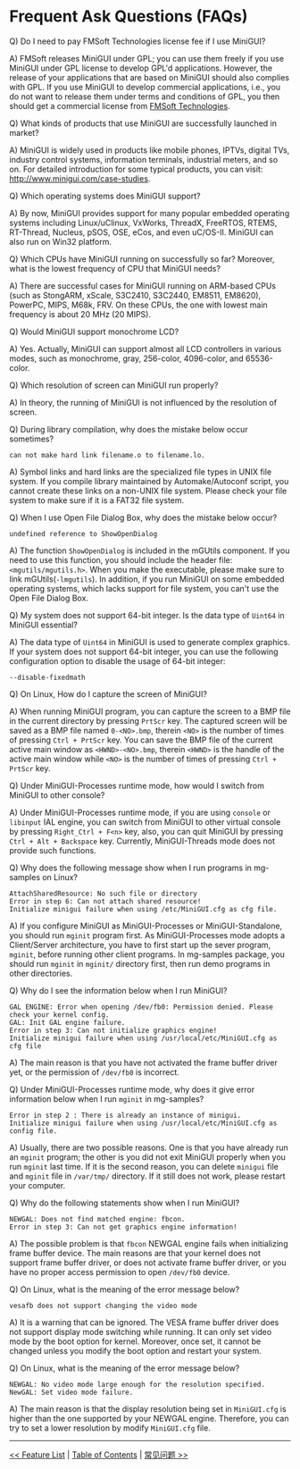 # Frequent Ask Questions (FAQs)

Q) Do I need to pay FMSoft Technologies license fee if I use MiniGUI?

A) FMSoft releases MiniGUI under GPL; you can use them freely if
you use MiniGUI under GPL license to develop GPL'd applications.
However, the release of your applications that are based on MiniGUI
should also complies with GPL. If you use MiniGUI to develop
commercial applications, i.e., you do not want to release them
under terms and conditions of GPL, you then should get a commercial
license from [FMSoft Technologies].

Q) What kinds of products that use MiniGUI are successfully launched in
market?

A) MiniGUI is widely used in products like mobile phones, IPTVs,
digital TVs, industry control systems, information terminals, industrial
meters, and so on. For detailed introduction for some typical
products, you can visit:
<http://www.minigui.com/case-studies>.

Q) Which operating systems does MiniGUI support?

A) By now, MiniGUI provides support for many popular embedded
operating systems including Linux/uClinux, VxWorks, ThreadX, FreeRTOS,
RTEMS, RT-Thread, Nucleus, pSOS, OSE, eCos, and even uC/OS-II.
MiniGUI can also run on Win32 platform.

Q) Which CPUs have MiniGUI running on successfully so far? Moreover, what
is the lowest frequency of CPU that MiniGUI needs?

A) There are successful cases for MiniGUI running on ARM-based CPUs
(such as StongARM, xScale, S3C2410, S3C2440, EM8511, EM8620), PowerPC,
MIPS, M68k, FRV. On these CPUs, the one with lowest main frequency is
about 20 MHz (20 MIPS).

Q) Would MiniGUI support monochrome LCD?

A) Yes. Actually, MiniGUI can support almost all LCD
controllers in various modes, such as monochrome, gray, 256-color,
4096-color, and 65536-color.

Q) Which resolution of screen can MiniGUI run properly?

A) In theory, the running of MiniGUI is not influenced by the
resolution of screen.

Q) During library compilation, why does the mistake below occur
sometimes?

    can not make hard link filename.o to filename.lo.

A) Symbol links and hard links are the specialized file types in UNIX
file system. If you compile library maintained by
Automake/Autoconf script, you cannot create these links on a non-UNIX
file system. Please check your file system to make sure if it is a
FAT32 file system.

Q) When I use Open File Dialog Box, why does the mistake below
occur?

    undefined reference to ShowOpenDialog

A) The function `ShowOpenDialog` is included in the mGUtils component.
If you need to use this function, you should include the header file:
`<mgutils/mgutils.h>`. When you make the executable, please make
sure to link mGUtils(`-lmgutils`). In addition, if you run MiniGUI on
some embedded operating systems, which lacks support for file
system, you can't use the Open File Dialog Box.

Q) My system does not support 64-bit integer. Is the data type of
`Uint64` in MiniGUI essential?

A) The data type of `Uint64` in MiniGUI is used to generate complex
graphics. If your system does not support 64-bit integer, you can use
the following configuration option to disable the usage of 64-bit
integer:

    --disable-fixedmath

Q) On Linux, How do I capture the screen of MiniGUI?

A) When running MiniGUI program, you can capture the screen to a BMP
file in the current directory by pressing `PrtScr` key. The
captured screen will be saved as a BMP file named `0-<NO>.bmp`,
therein `<NO>` is the number of times of pressing `Ctrl + PrtScr` key.
You can save the BMP file of the current active main window as `<HWND>-<NO>.bmp`,
therein `<HWND>` is the handle of the active main window while
`<NO>` is the number of times of pressing `Ctrl + PrtScr` key.

Q) Under MiniGUI-Processes runtime mode, how would I switch from
MiniGUI to other console?

A) Under MiniGUI-Processes runtime mode, if you are using
`console` or `libinput` IAL engine, you can switch from MiniGUI to
other virtual console by pressing `Right_Ctrl + F<n>` key, also,
you can quit MiniGUI by pressing `Ctrl + Alt + Backspace` key.
Currently, MiniGUI-Threads mode does not provide such functions.

Q) Why does the following message show when I run programs in
mg-samples on Linux?

    AttachSharedResource: No such file or directory
    Error in step 6: Can not attach shared resource!
    Initialize minigui failure when using /etc/MiniGUI.cfg as cfg file.

A) If you configure MiniGUI as MiniGUI-Processes or
MiniGUI-Standalone, you should run `mginit` program first. As
MiniGUI-Processes mode adopts a Client/Server architecture, you
have to first start up the sever program, `mginit`, before running other client
programs. In mg-samples package, you should run `mginit` in
`mginit/` directory first, then run demo programs in other
directories.

Q) Why do I see the information below when I run MiniGUI?

    GAL ENGINE: Error when opening /dev/fb0: Permission denied. Please check your kernel config.
    GAL: Init GAL engine failure.
    Error in step 3: Can not initialize graphics engine!
    Initialize minigui failure when using /usr/local/etc/MiniGUI.cfg as cfg file

A) The main reason is that you have not activated the frame buffer
driver yet, or the permission of `/dev/fb0` is incorrect.

Q) Under MiniGUI-Processes runtime mode, why does it give error
information below when I run `mginit` in mg-samples?

    Error in step 2 : There is already an instance of minigui.
    Initialize minigui failure when using /usr/local/etc/MiniGUI.cfg as config file.

A) Usually, there are two possible reasons. One is that you have
already run an `mginit` program; the other is you did not exit
MiniGUI properly when you run `mginit` last time. If it is the second
reason, you can delete `minigui` file and `mginit` file in
`/var/tmp/` directory. If it still does not work, please restart your
computer.

Q) Why do the following statements show when I run MiniGUI?

    NEWGAL: Does not find matched engine: fbcon.
    Error in step 3: Can not get graphics engine information!

A) The possible problem is that `fbcon` NEWGAL engine
fails when initializing frame buffer device. The main reasons are that
your kernel does not support frame buffer driver, or does not activate
frame buffer driver, or you have no proper access permission to open
`/dev/fb0` device.

Q) On Linux, what is the meaning of the error message below?

    vesafb does not support changing the video mode

A) It is a warning that can be ignored. The VESA frame buffer driver
does not support display mode switching
while running. It can only set video mode by the boot option for
kernel. Moreover, once set, it cannot be changed unless you modify the
boot option and restart your system.

Q) On Linux, what is the meaning of the error message below?

    NEWGAL: No video mode large enough for the resolution specified.
    NewGAL: Set video mode failure.

A) The main reason is that the display resolution being set in
`MiniGUI.cfg` is higher than the one supported by your NEWGAL engine.
Therefore, you can try to set a lower resolution by modify
`MiniGUI.cfg` file.

----

[&lt;&lt; Feature List](MiniGUIUserManualFeatureList.md) |
[Table of Contents](README.md) |
[常见问题 &gt;&gt;](MiniGUIUserManualFAQsZH.md)

[Quick Start]: /user-manual/MiniGUIUserManualQuickStart.md
[Building MiniGUI]: /user-manual/MiniGUIUserManualBuildingMiniGUI.md
[Compile-time Configuration]: /user-manual/MiniGUIUserManualCompiletimeConfiguration.md
[Runtime Configuration]: /user-manual/MiniGUIUserManualRuntimeConfiguration.md
[Tools]: /user-manual/MiniGUIUserManualTools.md
[Feature List]: /user-manual/MiniGUIUserManualFeatureList.md
[FAQs]: /user-manual/MiniGUIUserManualFAQsEN.md
[常见问题]: /user-manual/MiniGUIUserManualFAQsZH.md

[Release Notes for MiniGUI 3.2]: /supplementary-docs/Release-Notes-for-MiniGUI-3.2.md
[Release Notes for MiniGUI 4.0]: /supplementary-docs/Release-Notes-for-MiniGUI-4.0.md
[Showing Text in Complex or Mixed Scripts]: /supplementary-docs/Showing-Text-in-Complex-or-Mixed-Scripts.md
[Supporting and Using Extra Input Messages]: /supplementary-docs/Supporting-and-Using-Extra-Input-Messages.md
[Using CommLCD NEWGAL Engine and Comm IAL Engine]: /supplementary-docs/Using-CommLCD-NEWGAL-Engine-and-Comm-IAL-Engine.md
[Using Enhanced Font Interfaces]: /supplementary-docs/Using-Enhanced-Font-Interfaces.md
[Using Images and Fonts on System without File System]: /supplementary-docs/Using-Images-and-Fonts-on-System-without-File-System.md
[Using SyncUpdateDC to Reduce Screen Flicker]: /supplementary-docs/Using-SyncUpdateDC-to-Reduce-Screen-Flicker.md
[Writing DRM Engine Driver for Your GPU]: /supplementary-docs/Writing-DRM-Engine-Driver-for-Your-GPU.md
[Writing MiniGUI Apps for 64-bit Platforms]: /supplementary-docs/Writing-MiniGUI-Apps-for-64-bit-Platforms.md

[MiniGUI User Manual]: /user-manual/README.md
[MiniGUI Programming Guide]: /programming-guide/README.md
[MiniGUI Porting Guide]: /porting-guide/README.md
[MiniGUI API Reference Manuals]: /api-reference/README.md

[MiniGUI Official Website]: http://www.minigui.com
[Beijing FMSoft Technologies Co., Ltd.]: https://www.fmsoft.cn
[FMSoft Technologies]: https://www.fmsoft.cn
[HarfBuzz]: https://www.freedesktop.org/wiki/Software/HarfBuzz/
